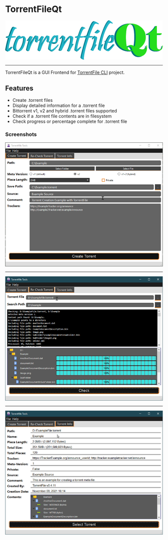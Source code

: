 # TorrentFileQt

![torrentfileQt.png](./assets/torrentfileQt.png)

-------

TorrentFileQt is a GUI Frontend for [TorrentFile CLI](https://github.com/alexpdev/torrentfile) project.

## Features

- Create .torrent files
- Display detailed information for a .torrent file
- Bittorrent v1, v2 and hybrid .torrent files supported
- Check if a .torrent file contents are in filesystem
- Check progress or percentage complete for .torrent file

### Screenshots

![torrentfile-create.png](./assets/torrentfile-create.png)

-------

![torrentfile-recheck.png](./assets/torrentfile-recheck.png)

-------

![torrentfile-info.png](./assets/torrentfile-info.png)
